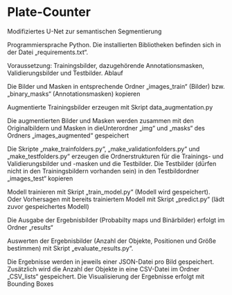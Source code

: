 # Plate-Counter

Modifiziertes U-Net zur semantischen Segmentierung

Programmiersprache Python. Die installierten Bibliotheken befinden sich in der Datei „requirements.txt“.

Voraussetzung: Trainingsbilder, dazugehörende Annotationsmasken, Validierungsbilder und Testbilder.
Ablauf

Die Bilder und Masken in entsprechende Ordner „images_train“ (Bilder) bzw. „binary_masks“ (Annotationsmasken) kopieren

Augmentierte Trainingsbilder erzeugen mit Skript data_augmentation.py

Die augmentierten Bilder und Masken werden zusammen mit den Originalbildern und Masken in dieUnterordner „img“ und „masks“ des Ordners „images_augmented“ gespeichert

Die Skripte „make_trainfolders.py“, „make_validationfolders.py“ und „make_testfolders.py“ erzeugen die Ordnerstrukturen für die Trainings- und Validierungsbilder und -masken und die Testbilder. Die Testbilder (dürfen nicht in den Trainingsbildern vorhanden sein) in den Testbildordner „images_test“ kopieren

Modell trainieren mit Skript „train_model.py“ (Modell wird gespeichert). Oder Vorhersagen mit bereits trainiertem Modell mit Skript „predict.py“ (lädt zuvor gespeichertes Modell)

Die Ausgabe der Ergebnisbilder (Probabilty maps und Binärbilder) erfolgt im Ordner „results“

Auswerten der Ergebnisbilder (Anzahl der Objekte, Positionen und Größe bestimmen) mit Skript „evaluate_results.py“.

Die Ergebnisse werden in jeweils einer JSON-Datei pro Bild gespeichert. Zusätzlich wird die Anzahl der Objekte in eine CSV-Datei im Ordner „CSV_lists“ gespeichert. Die Visualisierung der Ergebnisse erfolgt mit Bounding Boxes

